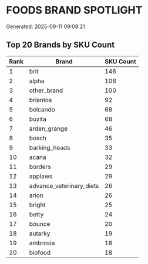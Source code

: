 # FOODS BRAND SPOTLIGHT

Generated: 2025-09-11 09:08:21

## Top 20 Brands by SKU Count

| Rank | Brand | SKU Count |
|------|-------|----------|
| 1 | brit | 146 |
| 2 | alpha | 106 |
| 3 | other_brand | 100 |
| 4 | briantos | 92 |
| 5 | belcando | 68 |
| 6 | bozita | 68 |
| 7 | arden_grange | 46 |
| 8 | bosch | 35 |
| 9 | barking_heads | 33 |
| 10 | acana | 32 |
| 11 | borders | 29 |
| 12 | applaws | 29 |
| 13 | advance_veterinary_diets | 26 |
| 14 | arion | 26 |
| 15 | bright | 25 |
| 16 | betty | 24 |
| 17 | bounce | 20 |
| 18 | autarky | 19 |
| 19 | ambrosia | 18 |
| 20 | biofood | 18 |
